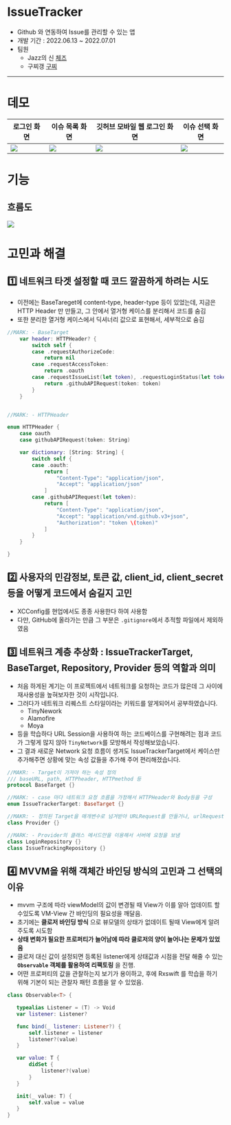 # IssueTracker 

- Github 와 연동하여 Issue를 관리할 수 있는 앱 
- 개발 기간 : 2022.06.13 ~  2022.07.01 
- 팀원
    * Jazz의 신 [체즈](https://github.com/asqw887)
    * 구찌갱 [구찌](https://github.com/Damagucci-Juice)
---

# 데모  


| 로그인 화면 | 이슈 목록 화면 | 깃허브 모바일 웹 로그인 화면 | 이슈 선택 화면|
| -------- | -------- | -------- | -------- |
| ![](https://i.imgur.com/Qa0rdNs.png)| ![](https://i.imgur.com/VUtoEBf.png)| ![](https://i.imgur.com/YzLkDjM.png)| ![](https://i.imgur.com/9EvZc2p.png)|

# 기능

## 흐름도
![](https://i.imgur.com/6LXyGzc.png)

# 고민과 해결 


## 1️⃣ 네트워크 타겟 설정할 때 코드 깔끔하게 하려는 시도

-  이전에는 BaseTareget에 content-type, header-type 등이 있었는데, 지금은 HTTP Header 만 만들고, 그 안에서 열거형 케이스를 분리해서 코드를 숨김
- 또한 분리한 열거형 케이스에서 딕셔너리 값으로 표현해서, 세부적으로 숨김
    
    
```swift
//MARK: - BaseTarget
    var header: HTTPHeader? {
        switch self {
        case .requestAuthorizeCode:
            return nil
        case .requestAccessToken:
            return .oauth
        case .requestIssueList(let token), .requestLoginStatus(let token):
            return .githubAPIRequest(token: token)
        }
    }


//MARK: - HTTPHeader

enum HTTPHeader {
    case oauth
    case githubAPIRequest(token: String)

    var dictionary: [String: String] {
        switch self {
        case .oauth:
            return [
                "Content-Type": "application/json",
                "Accept": "application/json"
            ]
        case .githubAPIRequest(let token):
            return [
                "Content-Type": "application/json",
                "Accept": "application/vnd.github.v3+json",
                "Authorization": "token \(token)"
            ]
        }
    }

}

```
## 2️⃣ 사용자의 민감정보, 토큰 값, client_id, client_secret 등을 어떻게 코드에서 숨길지 고민

* XCConfig를 현업에서도 종종 사용한다 하여 사용함
* 다만, GitHub에 올라가는 만큼 그 부분은 `.gitignore`에서 추적할 파일에서 제외하였음
    
## 3️⃣ 네트워크 계층 추상화 : IssueTrackerTarget, BaseTarget, Repository, Provider 등의 역할과 의미

* 처음 하게된 계기는 이 프로젝트에서 네트워크를 요청하는 코드가 많은데 그 사이에 재사용성을 높혀보자한 것이 시작입니다.
* 그러다가 네트워크 리퀘스트 스타일이라는 키워드를 알게되어서 공부하였습니다.
    * TinyNework
    * Alamofire
    * Moya
* 등을 학습하다 URL Session을 사용하여 하는 코드베이스를 구현해려는 점과 코드가 그렇게 많지 않아 `TinyNetwork`를 모방해서 작성해보았습니다.
* 그 결과 새로운 Network 요청 흐름이 생겨도 IssueTrackerTarget에서 케이스만 추가해주면 상황에 맞는 속성 값들을 추가해 주어 편리해졌습니다.
```swift
//MAKR: - Target이 가져야 하는 속성 정의
/// baseURL, path, HTTPheader, HTTPmethod 등
protocol BaseTarget {}

//MARK: - case 마다 네트워크 요청 흐름을 가정해서 HTTPHeader와 Body등을 구성
enum IssueTrackerTarget: BaseTarget {}

//MAKR: - 정의된 Target을 매개변수로 넘겨받아 URLRequest를 만들거나, urlRequest로 네트워크 요청하는 메소드로 구성
class Provider {}

//MARK: - Provider의 클래스 메서드만을 이용해서 서버에 요청을 보냄
class LoginRepository {}
class IssueTrackingRepository {}
```

## 4️⃣ MVVM을 위해 객체간 바인딩 방식의 고민과 그 선택의 이유

-  mvvm 구조에 따라 viewModel의 값이 변경될 때 View가 이를 알아 업데이트 할수있도록 VM-View 간 바인딩의 필요성을 깨달음.
-  초기에는 **클로저 바인딩 방식** 으로 뷰모델의 상태가 없데이트 될때 View에게 알려주도록 시도함 
- **상태 변화가 필요한 프로퍼티가 늘어남에 따라 클로저의 양이 늘어나는 문제가 있었음**
- 클로저 대신 값이 설정되면 등록된 listener에게 상태값과 시점을 전달 해줄 수 있는 **`Observable` 객체를 활용하여 리팩토링** 을 진행.
- 어떤 프로퍼티의 값을 관찰하는지 보기가 용이하고, 후에 Rxswift 를 학습을 하기 위해 기본이 되는 관찰자 패턴 흐름을 알 수 있었음. 

 ```swift
class Observable<T> {

    typealias Listener = (T) -> Void
    var listener: Listener?

    func bind(_ listener: Listener?) {
        self.listener = listener
        listener?(value)
    }

    var value: T {
        didSet {
            listener?(value)
        }
    }

    init(_ value: T) {
        self.value = value
    }
}

 ```

 
